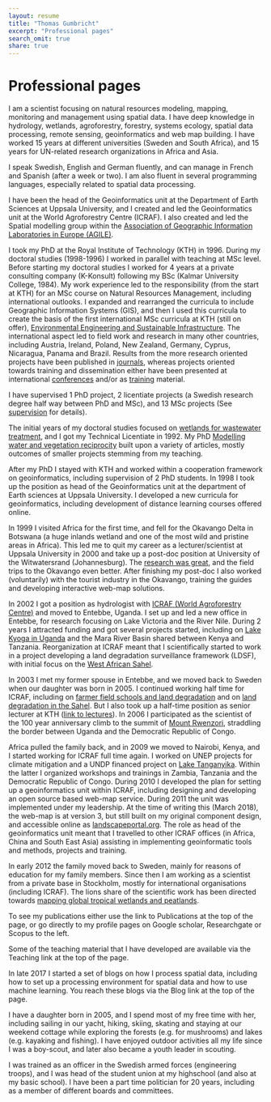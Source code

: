 ```yaml
---
layout: resume
title: "Thomas Gumbricht"
excerpt: "Professional pages"
search_omit: true
share: true
---
```


<h1 class='foot-description'>Professional pages</h1>

I am a scientist focusing on natural resources modeling, mapping, monitoring and management using spatial data. I have deep knowledge in hydrology, wetlands, agroforestry, forestry, systems ecology, spatial data processing, remote sensing, geoinformatics and web map building. I have worked 15 years at different universities (Sweden and South Africa), and 15 years for UN-related research organizations in Africa and Asia.

I speak Swedish, English and German fluently, and can manage in French and Spanish (after a week or two). I am also fluent in several programming languages, especially related to spatial data processing.

I have been the head of the Geoinformatics unit at the Department of Earth Sciences at Uppsala University, and I created and led the Geoinformatics unit at the World Agroforestry Centre (ICRAF). I also created and led the Spatial modelling group within the [Association of Geographic Information Laboratories in Europe (AGILE)](https://agile-online.org).

I took my PhD at the Royal Institute of Technology (KTH) in 1996. During my doctoral studies (1998-1996) I worked in parallel with teaching at MSc level. Before starting my doctoral studies I worked for 4 years at a private consulting company (K-Konsult) following my BSc (Kalmar University College, 1984). My work experience led to the responsibility (from the start at KTH) for an MSc course on Natural Resources Management, including international outlooks. I expanded and rearranged the curricula to include Geographic Information Systems (GIS), and then I used this curricula to create the basis of the first international MSc curricula at KTH (still on offer), [Environmental Engineering and Sustainable Infrastructure](https://www.kth.se/en/studies/master/environmental-engineering-sustainable-infrastructure/description-1.8021). The international aspect led to field work and research in many other countries, including Austria, Ireland, Poland, New Zealand, Germany, Cyprus, Nicaragua, Panama and Brazil. Results from the more research oriented projects have been published in [journals](kthinternational/index#journal-articles), whereas projects oriented towards training and dissemination either have been presented at international [conferences](kthinternational/index#conference-proceedings) and/or as [training](kthinternational/index#training) material.

I have supervised 1 PhD project, 2 licentiate projects (a Swedish research degree half way between PhD and MSc), and 13 MSc projects (See [supervision](/supervision) for details).

The initial years of my doctoral studies focused on [wetlands for wastewater treatment](snogerod/), and I got my Technical Licentiate in 1992. My PhD [Modelling water and vegetation reciprocity](phd/index.html) built upon a variety of articles, mostly outcomes of smaller projects stemming from my teaching.

After my PhD I stayed with KTH and worked within a cooperation framework on geoinformatics, including supervision of 2 PhD students. In 1998 I took up the position as head of the Geoinformatics unit at the department of Earth sciences at Uppsala University. I developed a new curricula for geoinformatics, including development of distance learning courses offered online.

In 1999 I visited Africa for the first time, and fell for the Okavango Delta in Botswana (a huge inlands wetland and one of the most wild and pristine areas in Africa). This led me to quit my career as a lecturer/scientist at Uppsala University in 2000 and take up a post-doc position at University of the Witwatersrand (Johannesburg). The [research was great](okavango/), and the field trips to the Okavango even better. After finishing my post-doc I also worked (voluntarily) with the tourist industry in the Okavango, training the guides and developing interactive web-map solutions.

In 2002 I got a position as hydrologist with [ICRAF (World Agroforestry Centre)](http://www.worldagroforestry.org/) and moved to Entebbe, Uganda. I set up and led a new office in Entebbe, for research focusing on Lake Victoria and the River Nile. During 2 years I attracted funding and got several projects started, including on [Lake Kyoga in Uganda](lakekyoga/) and the Mara River Basin shared between Kenya and Tanzania. Reorganization at ICRAF meant that I scientifically started to work in a project developing a land degradation surveillance framework (LDSF), with initial focus on the [West African Sahel](sahel/).

In 2003 I met my former spouse in Entebbe, and we moved back to Sweden when our daughter was born in 2005. I continued working half time for ICRAF, including on [farmer field schools and land degradation](kenya-ffs/) and on [land degradation in the Sahel](sahel/). But I also took up a half-time position as senior lecturer at KTH ([link to lectures](lecture/)). In 2006 I participated as the scientist of the 100 year anniversary climb to the summit of [Mount Rwenzori](rwenzori/), straddling the border between Uganda and the Democratic Republic of Congo.

Africa pulled the family back, and in 2009 we moved to Nairobi, Kenya, and I started working for ICRAF full time again. I worked on UNEP projects for climate mitigation and a UNDP financed project on [Lake Tanganyika](laketanganyika/). Within the latter I organized workshops and trainings in Zambia, Tanzania and the Democratic Republic of Congo. During 2010 I developed the plan for setting up a geoinformatics unit within ICRAF, including designing and developing an open source based web-map service. During 2011 the unit was implemented under my leadership. At the time of writing this (March 2018), the web-map is at version 3, but still built on my original component design, and accessible online as [landscapeportal.org](http://landscapeportal.org). The role as head of the geoinformatics unit meant that I travelled to other ICRAF offices (in Africa, China and South East Asia) assisting in implementing geoinformatic tools and methods, projects and training.

In early 2012 the family moved back to Sweden, mainly for reasons of education for my family members. Since then I am working as a scientist from a private base in Stockholm, mostly for international organisations (including ICRAF). The lions share of the scientific work has been directed towards [mapping global tropical wetlands and peatlands](swamp/).

To see my publications either use the link to Publications at the top of the page, or go directly to my profile pages on Google scholar, Researchgate or Scopus to the left.

Some of the teaching material that I have developed are available via the Teaching link at the top of the page.

In late 2017 I started a set of blogs on how I process spatial data, including how to set up a processing environment for spatial data and how to use machine learning. You reach these blogs via the Blog link at the top of the page.

I have a daughter born in 2005, and I spend most of my free time with her, including sailing in our yacht, hiking, skiing, skating and staying at our weekend cottage while exploring the forests (e.g. for mushrooms) and lakes (e.g. kayaking and fishing). I have enjoyed outdoor activities all my life since I was a boy-scout, and later also became a youth leader in scouting.

I was trained as an officer in the Swedish armed forces (engineering troops), and I was head of the student union at my highschool (and also at my basic school). I have been a part time politician for 20 years, including as a member of different boards and committees.
